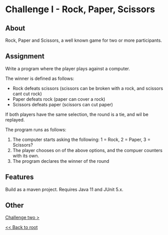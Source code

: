 # Challenge I - Rock, Paper, Scissors

## About

Rock, Paper and Scissors, a well known game for two or more participants. 

## Assignment
Write a program where the player plays against a computer.

The winner is defined as follows:
- Rock defeats scissors (scissors can be broken with a rock, and scissors cant cut rock)
- Paper defeats rock (paper can cover a rock)
- Scissors defeats paper (scissors can cut paper)

If both players have the same selection, the round is a tie, and wil be replayed.

The program runs as follows:
1. The computer starts asking the following: 1 = Rock, 2 = Paper, 3 = Scissors?
2. The player chooses on of the above options, and the compuer counters with its own.
3. The program declares the winner of the round

## Features
Build as a maven project. Requires Java 11 and JUnit 5.x.
## Other
[Challenge two >](../../Haaste2/challengetwo)

[<< Back to root](https://github.com/SJarno/Schoolproject-Java-Challenges)
